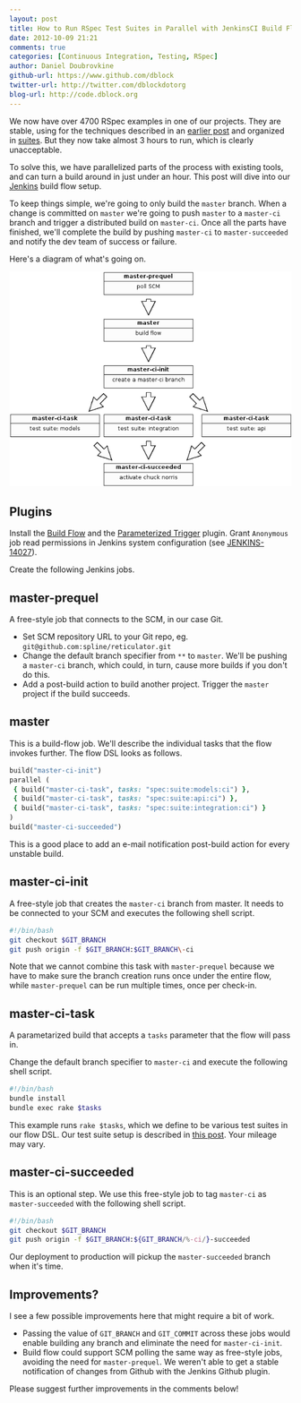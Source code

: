 ```yaml
---
layout: post
title: How to Run RSpec Test Suites in Parallel with JenkinsCI Build Flow
date: 2012-10-09 21:21
comments: true
categories: [Continuous Integration, Testing, RSpec]
author: Daniel Doubrovkine
github-url: https://www.github.com/dblock
twitter-url: http://twitter.com/dblockdotorg
blog-url: http://code.dblock.org
---
```

We now have over 4700 RSpec examples in one of our projects. They are stable, using for the techniques described in an [earlier post](/blog/2012/02/03/reliably-testing-asynchronous-ui-w-slash-rspec-and-capybara/) and organized in [suites](/blog/2012/05/15/how-to-organize-over-3000-rspec-specs-and-retry-test-failures/). But they now take almost 3 hours to run, which is clearly unacceptable.

To solve this, we have parallelized parts of the process with existing tools, and can turn a build around in just under an hour. This post will dive into our [Jenkins](http://jenkins-ci.org/) build flow setup.

To keep things simple, we're going to only build the `master` branch. When a change is committed on `master` we're going to push `master` to a `master-ci` branch and trigger a distributed build on `master-ci`. Once all the parts have finished, we'll complete the build by pushing `master-ci` to `master-succeeded` and notify the dev team of success or failure.

Here's a diagram of what's going on.

<img src="/images/2012-10-09-how-to-run-rspec-test-suites-in-parallel-with-jenkins-ci-build-flow/master-ci.png">

<!-- more -->

Plugins
-------

Install the [Build Flow](https://wiki.jenkins-ci.org/display/JENKINS/Build+Flow+Plugin) and the [Parameterized Trigger](https://wiki.jenkins-ci.org/display/JENKINS/Parameterized+Trigger+Plugin) plugin. Grant `Anonymous` job read permissions in Jenkins system configuration (see [JENKINS-14027](https://issues.jenkins-ci.org/browse/JENKINS-14027)).

Create the following Jenkins jobs.

master-prequel
--------------

A free-style job that connects to the SCM, in our case Git. 

* Set SCM repository URL to your Git repo, eg. `git@github.com:spline/reticulator.git`
* Change the default branch specifier from `**` to `master`. We'll be pushing a `master-ci` branch, which could, in turn, cause more builds if you don't do this.
* Add a post-build action to build another project. Trigger the `master` project if the build succeeds.

master
------

This is a build-flow job. We'll describe the individual tasks that the flow invokes further. The flow DSL looks as follows.

``` ruby
build("master-ci-init")
parallel (
 { build("master-ci-task", tasks: "spec:suite:models:ci") },
 { build("master-ci-task", tasks: "spec:suite:api:ci") },
 { build("master-ci-task", tasks: "spec:suite:integration:ci") }
)
build("master-ci-succeeded")
```

This is a good place to add an e-mail notification post-build action for every unstable build.

master-ci-init
--------------

A free-style job that creates the `master-ci` branch from master. It needs to be connected to your SCM and executes the following shell script.

``` bash
#!/bin/bash
git checkout $GIT_BRANCH
git push origin -f $GIT_BRANCH:$GIT_BRANCH\-ci
```

Note that we cannot combine this task with `master-prequel` because we have to make sure the branch creation runs once under the entire flow, while `master-prequel` can be run multiple times, once per check-in.

master-ci-task
--------------

A parametarized build that accepts a `tasks` parameter that the flow will pass in.

Change the default branch specifier to `master-ci` and execute the following shell script.

``` bash
#!/bin/bash
bundle install
bundle exec rake $tasks
```

This example runs `rake $tasks`, which we define to be various test suites in our flow DSL. Our test suite setup is described in [this post](/blog/2012/05/15/how-to-organize-over-3000-rspec-specs-and-retry-test-failures/). Your mileage may vary.

master-ci-succeeded
-------------------

This is an optional step. We use this free-style job to tag `master-ci` as `master-succeeded` with the following shell script.

``` bash
#!/bin/bash
git checkout $GIT_BRANCH
git push origin -f $GIT_BRANCH:${GIT_BRANCH/%-ci/}-succeeded
```

Our deployment to production will pickup the `master-succeeded` branch when it's time.

Improvements?
-------------

I see a few possible improvements here that might require a bit of work.

* Passing the value of `GIT_BRANCH` and `GIT_COMMIT` across these jobs would enable building any branch and eliminate the need for `master-ci-init`.
* Build flow could support SCM polling the same way as free-style jobs, avoiding the need for `master-prequel`. We weren't able to get a stable notification of changes from Github with the Jenkins Github plugin.

Please suggest further improvements in the comments below!
